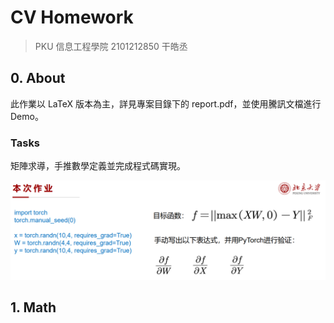 # CV Homework

> PKU 信息工程學院 2101212850 干皓丞

## 0. About

此作業以 LaTeX 版本為主，詳見專案目錄下的 report.pdf，並使用騰訊文檔進行 Demo。


### Tasks

矩陣求導，手推數學定義並完成程式碼實現。

![](https://github.com/kancheng/kan-cs-report-in-2021/blob/main/CV/pytorch-matrix-calculus/pic/1.png)

## 1. Math







